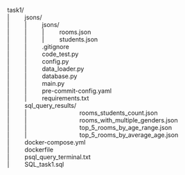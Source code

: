 task1/  
|   &nbsp;&nbsp;&nbsp;&nbsp;&nbsp;&nbsp;&nbsp;&nbsp;jsons/  
|   &nbsp;&nbsp;&nbsp;&nbsp;&nbsp;&nbsp;&nbsp;&nbsp;|   &nbsp;&nbsp;&nbsp;&nbsp;&nbsp;&nbsp;&nbsp;&nbsp;jsons/  
|   &nbsp;&nbsp;&nbsp;&nbsp;&nbsp;&nbsp;&nbsp;&nbsp;|   &nbsp;&nbsp;&nbsp;&nbsp;&nbsp;&nbsp;&nbsp;&nbsp;|   &nbsp;&nbsp;&nbsp;&nbsp;&nbsp;&nbsp;&nbsp;&nbsp;rooms.json  
|   &nbsp;&nbsp;&nbsp;&nbsp;&nbsp;&nbsp;&nbsp;&nbsp;|   &nbsp;&nbsp;&nbsp;&nbsp;&nbsp;&nbsp;&nbsp;&nbsp;|   &nbsp;&nbsp;&nbsp;&nbsp;&nbsp;&nbsp;&nbsp;&nbsp;students.json  
|   &nbsp;&nbsp;&nbsp;&nbsp;&nbsp;&nbsp;&nbsp;&nbsp;|   &nbsp;&nbsp;&nbsp;&nbsp;&nbsp;&nbsp;&nbsp;&nbsp;.gitignore  
|   &nbsp;&nbsp;&nbsp;&nbsp;&nbsp;&nbsp;&nbsp;&nbsp;|   &nbsp;&nbsp;&nbsp;&nbsp;&nbsp;&nbsp;&nbsp;&nbsp;code_test.py  
|   &nbsp;&nbsp;&nbsp;&nbsp;&nbsp;&nbsp;&nbsp;&nbsp;|   &nbsp;&nbsp;&nbsp;&nbsp;&nbsp;&nbsp;&nbsp;&nbsp;config.py  
|   &nbsp;&nbsp;&nbsp;&nbsp;&nbsp;&nbsp;&nbsp;&nbsp;|   &nbsp;&nbsp;&nbsp;&nbsp;&nbsp;&nbsp;&nbsp;&nbsp;data_loader.py  
|   &nbsp;&nbsp;&nbsp;&nbsp;&nbsp;&nbsp;&nbsp;&nbsp;|   &nbsp;&nbsp;&nbsp;&nbsp;&nbsp;&nbsp;&nbsp;&nbsp;database.py  
|   &nbsp;&nbsp;&nbsp;&nbsp;&nbsp;&nbsp;&nbsp;&nbsp;|   &nbsp;&nbsp;&nbsp;&nbsp;&nbsp;&nbsp;&nbsp;&nbsp;main.py  
|   &nbsp;&nbsp;&nbsp;&nbsp;&nbsp;&nbsp;&nbsp;&nbsp;|   &nbsp;&nbsp;&nbsp;&nbsp;&nbsp;&nbsp;&nbsp;&nbsp;pre-commit-config.yaml  
|   &nbsp;&nbsp;&nbsp;&nbsp;&nbsp;&nbsp;&nbsp;&nbsp;|   &nbsp;&nbsp;&nbsp;&nbsp;&nbsp;&nbsp;&nbsp;&nbsp;requirements.txt  
|   &nbsp;&nbsp;&nbsp;&nbsp;&nbsp;&nbsp;&nbsp;&nbsp;sql_query_results/  
|   &nbsp;&nbsp;&nbsp;&nbsp;&nbsp;&nbsp;&nbsp;&nbsp;|   &nbsp;&nbsp;&nbsp;&nbsp;&nbsp;&nbsp;&nbsp;&nbsp;&nbsp;&nbsp;&nbsp;&nbsp;&nbsp;&nbsp;&nbsp;&nbsp;&nbsp;&nbsp;&nbsp;&nbsp;&nbsp;&nbsp;&nbsp;&nbsp;&nbsp;&nbsp;&nbsp;&nbsp;&nbsp;&nbsp;rooms_students_count.json  
|   &nbsp;&nbsp;&nbsp;&nbsp;&nbsp;&nbsp;&nbsp;&nbsp;|   &nbsp;&nbsp;&nbsp;&nbsp;&nbsp;&nbsp;&nbsp;&nbsp;&nbsp;&nbsp;&nbsp;&nbsp;&nbsp;&nbsp;&nbsp;&nbsp;&nbsp;&nbsp;&nbsp;&nbsp;&nbsp;&nbsp;&nbsp;&nbsp;&nbsp;&nbsp;&nbsp;&nbsp;&nbsp;&nbsp;rooms_with_multiple_genders.json  
|   &nbsp;&nbsp;&nbsp;&nbsp;&nbsp;&nbsp;&nbsp;&nbsp;|   &nbsp;&nbsp;&nbsp;&nbsp;&nbsp;&nbsp;&nbsp;&nbsp;&nbsp;&nbsp;&nbsp;&nbsp;&nbsp;&nbsp;&nbsp;&nbsp;&nbsp;&nbsp;&nbsp;&nbsp;&nbsp;&nbsp;&nbsp;&nbsp;&nbsp;&nbsp;&nbsp;&nbsp;&nbsp;&nbsp;top_5_rooms_by_age_range.json  
|   &nbsp;&nbsp;&nbsp;&nbsp;&nbsp;&nbsp;&nbsp;&nbsp;|   &nbsp;&nbsp;&nbsp;&nbsp;&nbsp;&nbsp;&nbsp;&nbsp;&nbsp;&nbsp;&nbsp;&nbsp;&nbsp;&nbsp;&nbsp;&nbsp;&nbsp;&nbsp;&nbsp;&nbsp;&nbsp;&nbsp;&nbsp;&nbsp;&nbsp;&nbsp;&nbsp;&nbsp;&nbsp;&nbsp;top_5_rooms_by_average_age.json  
|   &nbsp;&nbsp;&nbsp;&nbsp;&nbsp;&nbsp;&nbsp;&nbsp;docker-compose.yml  
|   &nbsp;&nbsp;&nbsp;&nbsp;&nbsp;&nbsp;&nbsp;&nbsp;dockerfile  
|   &nbsp;&nbsp;&nbsp;&nbsp;&nbsp;&nbsp;&nbsp;&nbsp;psql_query_terminal.txt  
|   &nbsp;&nbsp;&nbsp;&nbsp;&nbsp;&nbsp;&nbsp;&nbsp;SQL_task1.sql  

